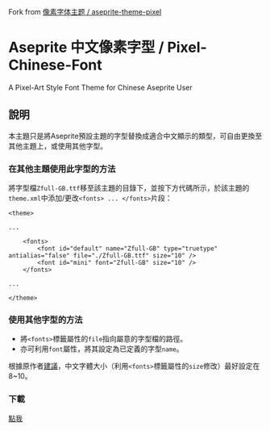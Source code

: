 Fork from [像素字体主题 / aseprite-theme-pixel](https://github.com/J-11/Aseprite-Simplified-Chinese)

# Aseprite 中文像素字型 / Pixel-Chinese-Font

A Pixel-Art Style Font Theme for Chinese Aseprite User  
  
## 說明
本主題只是將Aseprite預設主題的字型替換成適合中文顯示的類型，可自由更換至其他主題上，或使用其他字型。

### 在其他主題使用此字型的方法
將字型檔`Zfull-GB.ttf`移至該主題的目錄下，並按下方代碼所示，於該主題的`theme.xml`中添加/更改`<fonts> ... </fonts>`片段：
```
<theme>

...

    <fonts>
        <font id="default" name="Zfull-GB" type="truetype" antialias="false" file="./Zfull-GB.ttf" size="10" />
        <font id="mini" font="Zfull-GB" size="10" />
    </fonts>
    
...

</theme>
```

### 使用其他字型的方法
- 將`<fonts>`標籤屬性的`file`指向屬意的字型檔的路徑。
- 亦可利用`font`屬性，將其設定為已定義的字型`name`。
  
根據原作者[建議](https://steamcommunity.com/sharedfiles/filedetails/?id=1333477949)，中文字體大小（利用`<fonts>`標籤屬性的`size`修改）最好設定在8~10。

### 下載
[點我](https://github.com/CryMasK/Pixel-Chinese-Font/releases)
